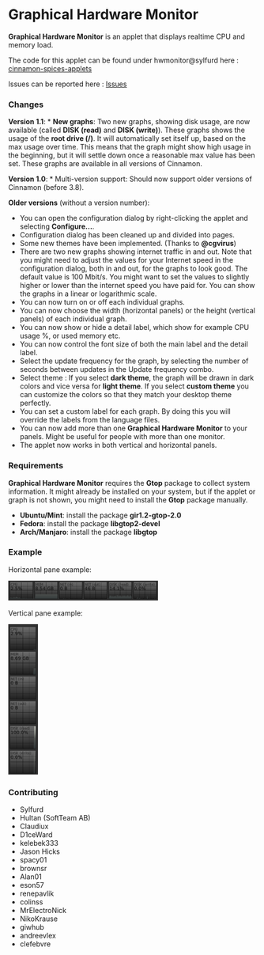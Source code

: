 Graphical Hardware Monitor
==========================

**Graphical Hardware Monitor** is an applet that displays realtime CPU and memory load.

The code for this applet can be found under hwmonitor@sylfurd here : [cinnamon-spices-applets](https://github.com/linuxmint/cinnamon-spices-applets/)

Issues can be reported here : [Issues](https://github.com/linuxmint/cinnamon-spices-applets/issues?q=is%3Aissue+hwmonitor+user%3Asylfurd+is%3Aopen)

### Changes

**Version 1.1**:
    * **New graphs**: Two new graphs, showing disk usage, are now available (called **DISK (read)** and **DISK (write)**). These graphs shows the usage of the **root drive (/)**. It will automatically set itself up, based on the max usage over time. This means that the graph might show high usage in the beginning, but it will settle down once a reasonable max value has been set. These graphs are available in all versions of Cinnamon.

**Version 1.0**:
    * Multi-version support: Should now support older versions of Cinnamon (before 3.8).

**Older versions** (without a version number):
 * You can open the configuration dialog by right-clicking the applet and selecting **Configure...**.
 * Configuration dialog has been cleaned up and divided into pages.
 * Some new themes have been implemented. (Thanks to **@cgvirus**)
 * There are two new graphs showing internet traffic in and out. Note that you might need to adjust the values for your Internet speed in the configuration dialog, both in and out, for the graphs to look good. The default value is 100 Mbit/s. You might want to set the values to slightly higher or lower than the internet speed you have paid for. You can show the graphs in a linear or logarithmic scale.
 * You can now turn on or off each individual graphs.
 * You can now choose the width (horizontal panels) or the height (vertical panels) of each individual graph.
 * You can now show or hide a detail label, which show for example CPU usage %, or used memory etc.
 * You can now control the font size of both the main label and the detail label.
 * Select the update frequency for the graph, by selecting the number of seconds between updates in the Update frequency combo.
 * Select theme : If you select **dark theme**, the graph will be drawn in dark colors and vice versa for **light theme**. If you select **custom theme** you can customize the colors so that they match your desktop theme perfectly.
 * You can set a custom label for each graph. By doing this you will override the labels from the language files.
 * You can now add more than one **Graphical Hardware Monitor** to your panels. Might be useful for people with more than one monitor.
 * The applet now works in both vertical and horizontal panels.

### Requirements

**Graphical Hardware Monitor** requires the **Gtop** package to collect system information. It might already be installed on your system, but if the applet or graph is not shown, you might need to install the **Gtop** package manually.

* **Ubuntu/Mint**: install the package **gir1.2-gtop-2.0**
* **Fedora**: install the package **libgtop2-devel**
* **Arch/Manjaro**: install the package **libgtop**

### Example

Horizontal pane example:

![screenshot](https://raw.githubusercontent.com/linuxmint/cinnamon-spices-applets/master/hwmonitor%40sylfurd/horizontal.png)

Vertical pane example:

![screenshot](https://raw.githubusercontent.com/linuxmint/cinnamon-spices-applets/master/hwmonitor%40sylfurd/vertical.png)

### Contributing

*  Sylfurd
*  Hultan (SoftTeam AB)
*  Claudiux
*  D1ceWard
*  kelebek333
*  Jason Hicks
*  spacy01
*  brownsr
*  Alan01
*  eson57
*  renepavlik
*  colinss
*  MrElectroNick
*  NikoKrause
*  giwhub
*  andreevlex
*  clefebvre
